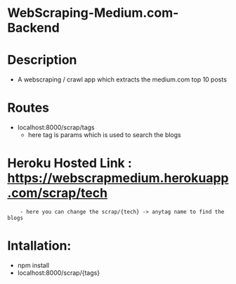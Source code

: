 # WebScraping-Medium.com-Backend

# Description
- A webscraping / crawl app which extracts the medium.com top 10 posts

# Routes 
 - localhost:8000/scrap/tags
      - here tag is params which is used to search the blogs
# Heroku Hosted Link :  https://webscrapmedium.herokuapp.com/scrap/tech
        - here you can change the scrap/{tech} -> anytag name to find the blogs


# Intallation:
   - npm install
   - localhost:8000/scrap/{tags}

